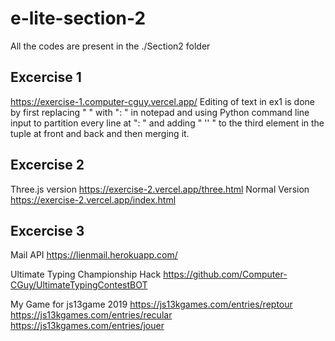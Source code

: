 # e-lite-section-2
All the codes are present in the ./Section2 folder

## Excercise 1
https://exercise-1.computer-cguy.vercel.app/
Editing of text in ex1 is done by first replacing " " with ": " in notepad and using Python command line input to partition every line at ": " and adding " '' " to the third element in the tuple at front and back and then merging it.
## Excercise 2
Three.js version https://exercise-2.vercel.app/three.html
Normal Version https://exercise-2.vercel.app/index.html

## Excercise 3
Mail API https://lienmail.herokuapp.com/

Ultimate Typing Championship Hack https://github.com/Computer-CGuy/UltimateTypingContestBOT

My Game for js13game 2019 https://js13kgames.com/entries/reptour https://js13kgames.com/entries/recular https://js13kgames.com/entries/jouer
